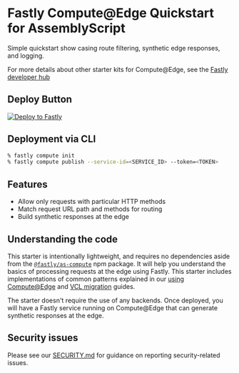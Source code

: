 # Fastly Compute@Edge Quickstart for AssemblyScript

Simple quickstart show casing route filtering, synthetic edge responses, and logging.

For more details about other starter kits for Compute@Edge, see the [Fastly developer hub](https://developer.fastly.com/solutions/starters)

## Deploy Button

[![Deploy to Fastly](https://deploy.edgecompute.app/button)](https://deploy.edgecompute.app/deploy)

## Deployment via CLI

```bash
% fastly compute init
% fastly compute publish --service-id=<SERVICE_ID> --token=<TOKEN>
```

## Features

* Allow only requests with particular HTTP methods
* Match request URL path and methods for routing
* Build synthetic responses at the edge

## Understanding the code

This starter is intentionally lightweight, and requires no dependencies aside from the [`@fastly/as-compute`](https://www.npmjs.com/package/@fastly/as-compute) npm package. It will help you understand the basics of processing requests at the edge using Fastly. This starter includes implementations of common patterns explained in our [using Compute@Edge](https://developer.fastly.com/learning/compute/assemblyscript/) and [VCL migration](https://developer.fastly.com/learning/compute/migrate/) guides.

The starter doesn't require the use of any backends. Once deployed, you will have a Fastly service running on Compute@Edge that can generate synthetic responses at the edge.

## Security issues

Please see our [SECURITY.md](SECURITY.md) for guidance on reporting security-related issues.
